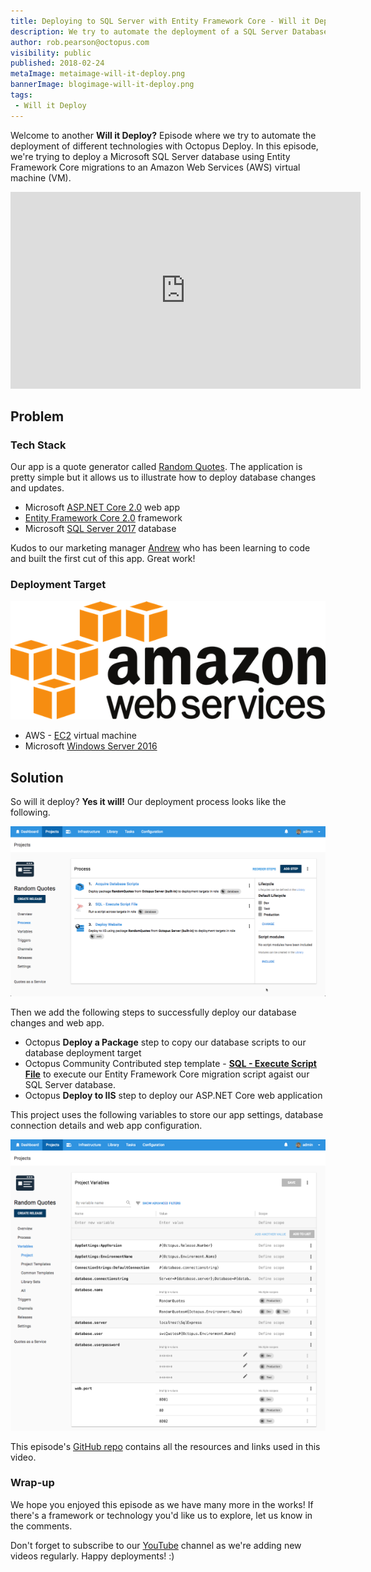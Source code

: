 ```yaml
---
title: Deploying to SQL Server with Entity Framework Core - Will it Deploy? Episode 3
description: We try to automate the deployment of a SQL Server Database using Entity Framework Core to manage our database structure and data.
author: rob.pearson@octopus.com
visibility: public
published: 2018-02-24
metaImage: metaimage-will-it-deploy.png
bannerImage: blogimage-will-it-deploy.png
tags:
 - Will it Deploy
---
```


Welcome to another **Will it Deploy?** Episode where we try to automate the deployment of different technologies with Octopus Deploy.  In this episode, we're trying to deploy a Microsoft SQL Server database using Entity Framework Core migrations to an Amazon Web Services (AWS) virtual machine (VM).

<iframe width="560" height="315" src="https://www.youtube.com/embed/0XfVDc71OpU" frameborder="0" allow="autoplay; encrypted-media" allowfullscreen></iframe>

## Problem

### Tech Stack

Our app is a quote generator called [Random Quotes](https://github.com/OctopusSamples/WillItDeploy-Episode003). The application is pretty simple but it allows us to illustrate how to deploy database changes and updates.

* Microsoft [ASP.NET Core 2.0](https://docs.microsoft.com/en-us/aspnet/core/) web app
* [Entity Framework Core 2.0](https://docs.microsoft.com/en-us/ef/core/) framework
* Microsoft [SQL Server 2017](https://www.microsoft.com/en-au/sql-server/) database

Kudos to our marketing manager [Andrew](https://twitter.com/andrewmaherbne) who has been learning to code and built the first cut of this app. Great work! 

### Deployment Target

![Amazon web services logo](aws-logo.png "width=200")

* AWS - [EC2](https://aws.amazon.com/ec2) virtual machine 
* Microsoft [Windows Server 2016](https://www.microsoft.com/en-au/cloud-platform/windows-server)

## Solution

So will it deploy? **Yes it will!** Our deployment process looks like the following.

![Octopus deployment process](deployment-process.png "width=500")

Then we add the following steps to successfully deploy our database changes and web app.

- Octopus **Deploy a Package** step to copy our database scripts to our database deployment target
- Octopus Community Contributed step template -  **[SQL - Execute Script File](https://library.octopusdeploy.com/step-template/actiontemplate-sql-execute-script-file)** to execute our Entity Framework Core migration script agaist our SQL Server database. 
- Octopus **Deploy to IIS** step to deploy our ASP.NET Core web application

This project uses the following variables to store our app settings, database connection details and web app configuration.

![Project variables](project-variables.png "width=500")

This episode's [GitHub repo](https://github.com/OctopusSamples/WillItDeploy-Episode003) contains all the resources and links used in this video.

### Wrap-up

We hope you enjoyed this episode as we have many more in the works! If there's a framework or technology you'd like us to explore, let us know in the comments.

Don't forget to subscribe to our [YouTube](https://youtube.com/octopusdeploy) channel as we're adding new videos regularly. Happy deployments! :)
